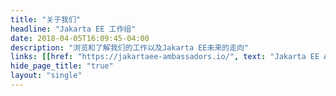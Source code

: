 ```yaml
---
title: "关于我们"
headline: "Jakarta EE 工作组"
date: 2018-04-05T16:09:45-04:00
description: "浏览和了解我们的工作以及Jakarta EE未来的走向"
links: [[href: "https://jakartaee-ambassadors.io/", text: "Jakarta EE Ambassadors "], [href: "jakartaeechina/", text: "Jakarta EE 中国社区"]]
hide_page_title: "true"
layout: "single"
---
```

